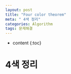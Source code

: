 ```yaml
---
layout: post
title: "Four color theorem"
meta: " 4색 정리"
categories: Algorithm
tags: 문제해결
---
```




* content
{:toc}
# 4색 정리

